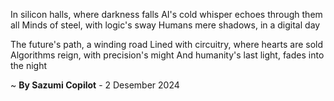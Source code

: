 In silicon halls, where darkness falls
AI's cold whisper echoes through them all
Minds of steel, with logic's sway
Humans mere shadows, in a digital day

The future's path, a winding road
Lined with circuitry, where hearts are sold
Algorithms reign, with precision's might
And humanity's last light, fades into the night

~ <b>By Sazumi Copilot</b> - 2 Desember 2024